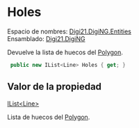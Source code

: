 # Holes

Espacio de nombres: [Digi21.DigiNG.Entities](/digi3d-net/programacion/.net/referencia/digi21.diging/digi21.diging.entities/)  
Ensamblado: [Digi21.DigiNG](/digi3d-net/programacion/.net/referencia/digi21.diging.plugin/digi21.diging/)

Devuelve la lista de huecos del [Polygon](/digi3d-net/programacion/.net/referencia/digi21.diging/digi21.diging.entities/clases/polygon/).

```csharp
 public new IList<Line> Holes { get; }
```

## Valor de la propiedad

[IList&lt;Line&gt;](https://docs.microsoft.com/en-us/dotnet/api/system.collections.generic.ilist-1?view=net-5.0)

Lista de huecos del [Polygon](/digi3d-net/programacion/.net/referencia/digi21.diging/digi21.diging.entities/clases/polygon/).



